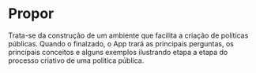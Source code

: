 # Propor
Trata-se da construção de um ambiente que facilita a criação de políticas públicas.
Quando o finalzado, o App trará as principais perguntas, os principais conceitos e alguns exemplos 
ilustrando etapa a etapa do processo criativo de uma política pública.

